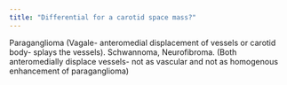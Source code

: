 ```yaml
---
title: "Differential for a carotid space mass?"
---
```

Paraganglioma (Vagale- anteromedial displacement of vessels or carotid body- splays the vessels). Schwannoma, Neurofibroma. (Both anteromedially displace vessels- not as vascular and not as homogenous enhancement of paraganglioma)

